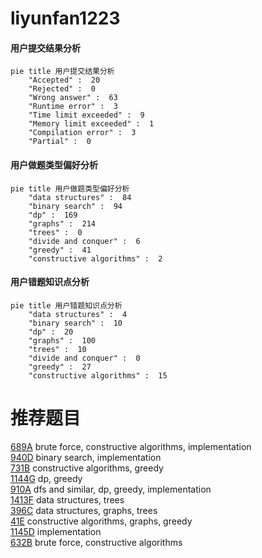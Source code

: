 # liyunfan1223

<!-- tabs:start -->



#### **用户提交结果分析**

```mermaid
pie title 用户提交结果分析
    "Accepted" :  20
    "Rejected" :  0
    "Wrong answer" :  63
    "Runtime error" :  3
    "Time limit exceeded" :  9
    "Memory limit exceeded" :  1
    "Compilation error" :  3
    "Partial" :  0
```

#### **用户做题类型偏好分析**

```mermaid
pie title 用户做题类型偏好分析
    "data structures" :  84
    "binary search" :  94
    "dp" :  169
    "graphs" :  214
    "trees" :  0
    "divide and conquer" :  6
    "greedy" :  41
    "constructive algorithms" :  2
```
#### **用户错题知识点分析**

```mermaid
pie title 用户错题知识点分析
    "data structures" :  4
    "binary search" :  10
    "dp" :  20
    "graphs" :  100
    "trees" :  10
    "divide and conquer" :  0
    "greedy" :  27
    "constructive algorithms" :  15
```



<!-- tabs:end -->
# 推荐题目
[689A](https://codeforces.com/contest/689/problem/A)		brute force,
                        constructive algorithms,
                        implementation		  
[940D](https://codeforces.com/contest/940/problem/D)		binary search,
                        implementation		  
[731B](https://codeforces.com/contest/731/problem/B)		constructive algorithms,
                        greedy		  
[1144G](https://codeforces.com/contest/1144/problem/G)		dp,
                        greedy		  
[910A](https://codeforces.com/contest/910/problem/A)		dfs and similar,
                        dp,
                        greedy,
                        implementation		  
[1413F](https://codeforces.com/contest/1413/problem/F)		data structures,
                        trees		  
[396C](https://codeforces.com/contest/396/problem/C)		data structures,
                        graphs,
                        trees		  
[41E](https://codeforces.com/contest/41/problem/E)		constructive algorithms,
                        graphs,
                        greedy		  
[1145D](https://codeforces.com/contest/1145/problem/D)		implementation		  
[632B](https://codeforces.com/contest/632/problem/B)		brute force,
                        constructive algorithms		  
